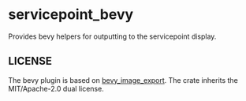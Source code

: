 # servicepoint_bevy

Provides bevy helpers for outputting to the servicepoint display.

## LICENSE

The bevy plugin is based on [bevy_image_export](https://github.com/paulkre/bevy_image_export/).
The crate inherits the MIT/Apache-2.0 dual license.
